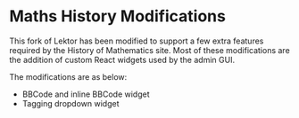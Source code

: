 # Maths History Modifications

This fork of Lektor has been modified to support a few extra features required
by the History of Mathematics site. Most of these modifications are the addition
of custom React widgets used by the admin GUI.

The modifications are as below:

- BBCode and inline BBCode widget
- Tagging dropdown widget
